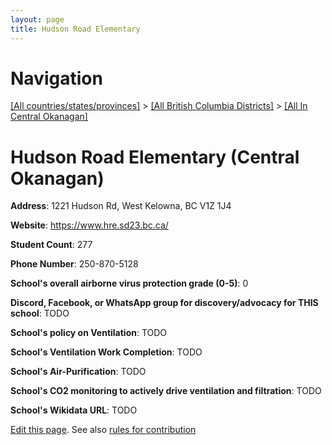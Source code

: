 ```yaml
---
layout: page
title: Hudson Road Elementary
---
```

# Navigation

[[All countries/states/provinces]](../../..) > [[All British Columbia Districts]](../..) > [[All In Central Okanagan]](..)

# Hudson Road Elementary (Central Okanagan)

**Address**: 1221 Hudson Rd, West Kelowna, BC V1Z 1J4

**Website**: <https://www.hre.sd23.bc.ca/>

**Student Count**: 277

**Phone Number**: 250-870-5128

**School's overall airborne virus protection grade (0-5)**: 0

**Discord, Facebook, or WhatsApp group for discovery/advocacy for THIS school**: TODO

**School's policy on Ventilation**: TODO

**School's Ventilation Work Completion**: TODO

**School's Air-Purification**: TODO

**School's CO2 monitoring to actively drive ventilation and filtration**: TODO

**School's Wikidata URL**: TODO


[Edit this page](https://github.com/ventilate-schools/BC/edit/main/./Central_Okanagan/Hudson_Road_Elementary.md). See also [rules for contribution](../../../contribution-rules/)